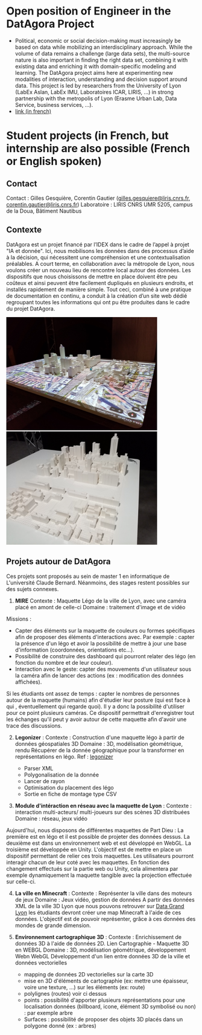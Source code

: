 # Open position of Engineer in the DatAgora Project
  * Political, economic or social decision-making must increasingly be based on data while mobilizing an interdisciplinary approach. While the volume of data remains a challenge (large data sets), the multi-source nature is also important in finding the right data set, combining it with existing data and enriching it with domain-specific modeling and learning. The DatAgora project aims here at experimenting new modalities of interaction, understanding and decision support around data. This project is led by researchers from the University of Lyon (LabEx Aslan, LabEx IMU, Laboratoires ICAR, LIRIS, ...) in strong partnership with the metropolis of Lyon (Erasme Urban Lab, Data Service, business services, ...).
  * [link (in french)](UCBL_DatAgora_Profil_IGE_v4.pdf)

# Student projects (in French, but internship are also possible (French or English spoken)

## Contact
Contact : Gilles Gesquière, Corentin Gautier (gilles.gesquiere@liris.cnrs.fr, corentin.gautier@liris.cnrs.fr)
Laboratoire : LIRIS CNRS UMR 5205, campus de la Doua, Bâtiment Nautibus

## Contexte
DatAgora est un projet financé par l’IDEX dans le cadre de l’appel à projet "IA et donnée". Ici, nous mobilisons les données dans des processus d’aide à la décision, qui nécessitent une compréhension et une contextualisation préalables. A court terme, en collaboration avec la métropole de Lyon, nous voulons créer un nouveau lieu de rencontre local autour des données. Les dispositifs que nous choisissons de mettre en place doivent être peu coûteux et ainsi peuvent être facilement dupliqués en plusieurs endroits, et installés rapidement de manière simple. Tout ceci, combiné à une pratique de documentation en continu, a conduit à la création d’un site web dédié regroupant toutes les informations qui ont pu être produites dans le cadre du projet DatAgora.

<p float="left">
<img src="PartDieuModel/Model1.jpg" alt="Home" width="400"/>
<img src="PartDieuModel/Model2.jpg" alt="Home" width="400"/>
</p>

## Projets autour de DatAgora
Ces projets sont proposés au sein de master 1 en informatique de L'université Claude Bernard. Néanmoins, des stages restent possibles sur des sujets connexes. 

1.  **MIRE** 
Contexte : Maquette Légo de la ville de Lyon, avec une caméra placé en amont de celle-ci
Domaine : traitement d'image et de vidéo

Missions : 
   * Capter des éléments sur la maquette de couleurs ou formes spécifiques afin de proposer des éléments d'interactions avec. 
Par exemple : capter la présence d'un légo et avoir la possibilité de mettre à jour une base d'information (coordonnées, orientations etc...). 
   * Possibilité de construire des dashboard qui pourront relater des légo (en fonction du nombre et de leur couleur).
   * Interaction avec le geste: capter des mouvements d'un utilisateur sous la caméra afin de lancer des actions (ex : modification des données affichées).

Si les étudiants ont assez de temps : capter le nombres de personnes autour de la maquette (humains) afin d'étudier leur posture (qui est face à qui , éventuellement qui regarde quoi). Il y a donc la possibilité d'utiliser pour ce point plusieurs caméras. Ce dispositif permettrait d'enregistrer tout les échanges qu'il peut y avoir autour de cette maquette afin d'avoir une trace des discussions.

2. **Legonizer** :
Contexte : Construction d'une maquette légo à partir de données géospatiales 3D
Domaine : 3D, modélisation géométrique, rendu 
Récupérer de la donnée géographique pour la transformer en représentations en légo. 
Ref : [legonizer](https://github.com/VCityTeam/DatAgora/tree/master/Lego-city-counter)
    * Parser XML
    * Polygonalisation de la donnée
    * Lancer de rayon
    * Optimisation du placement des légo
    * Sortie en fiche de montage type CSV

3. **Module d'intéraction en réseau avec la maquette de Lyon** :
Contexte : interaction multi-acteurs/ multi-joueurs sur des scènes 3D distribuées
Domaine : réseau, jeux vidéo

Aujourd'hui, nous disposons de différentes maquettes de Part Dieu : La première est en légo et il est possible de projeter des données dessus. La deuxième est dans un environnement web et est développé en WebGL. La troisième est développée en Unity. L'objectif est de mettre en place un dispositif permettant de relier ces trois maquettes. Les utilisateurs pourront interagir chacun de leur coté avec les maquettes. En fonction des changement effectués sur la partie web ou Unity, cela alimentera par exemple dynamiquement la maquette tangible avec la projection effectuée sur celle-ci. 

4. **La ville en Minecraft** :
Contexte : Représenter la ville dans des moteurs de jeux
Domaine : Jeux vidéo, gestion de données
A partir des données XML de la ville 3D Lyon que nous pouvons retrouver sur [Data Grand Lyon](https://data.grandlyon.com/) les étudiants devront créer une map Minecraft à l'aide de ces données. L'objectif est de pouvoir représenter, grâce à ces données des mondes de grande dimension.


5. **Environnement cartographique 3D** :
Contexte : Enrichissement de données 3D à l'aide de données 2D. Lien Cartographie - Maquette 3D en WEBGL
Domaine : 3D, modélisation géométrique, développement Webn WebGL
Développement d'un lien entre données 3D de la ville et données vectorielles
   * mapping de données 2D vectorielles sur la carte 3D
   * mise en 3D d'éléments de cartographie (ex: mettre une épaisseur, voire une texture, ...) sur les éléments (ex: route)
   * polylignes (routes) voir ci dessus
   * points : possibilité d'apporter plusieurs représentations pour une localisation données (billboard, icone, élément 3D symbolisé ou non) : par exemple arbre
   * Surfaces : possibilité de proposer des objets 3D placés dans un polygone donné (ex : arbres)





